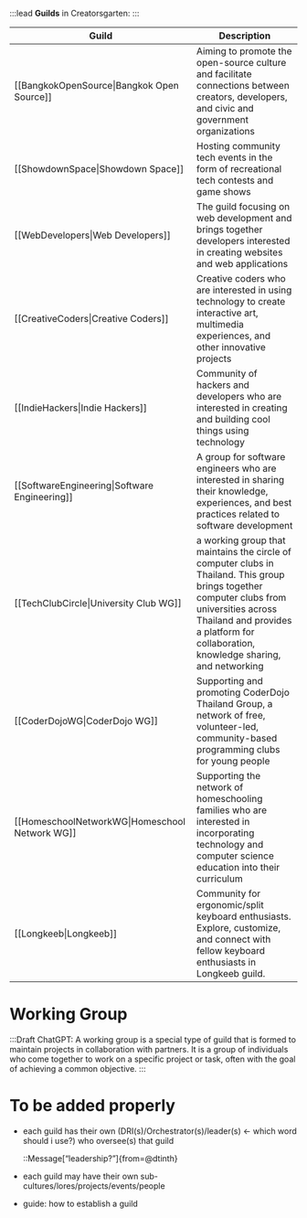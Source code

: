 :::lead
**Guilds** in Creatorsgarten:
:::

| Guild | Description |
| ----- | ----- |
| [[BangkokOpenSource\|Bangkok Open Source]] | Aiming to promote the open-source culture and facilitate connections between creators, developers, and civic and government organizations
| [[ShowdownSpace\|Showdown Space]] | Hosting community tech events in the form of recreational tech contests and game shows
| [[WebDevelopers\|Web Developers]] | The guild focusing on web development and brings together developers interested in creating websites and web applications
| [[CreativeCoders\|Creative Coders]] | Creative coders who are interested in using technology to create interactive art, multimedia experiences, and other innovative projects
| [[IndieHackers\|Indie Hackers]] | Community of hackers and developers who are interested in creating and building cool things using technology
| [[SoftwareEngineering\|Software Engineering]] | A group for software engineers who are interested in sharing their knowledge, experiences, and best practices related to software development
| [[TechClubCircle\|University Club WG]] | a working group that maintains the circle of computer clubs in Thailand. This group brings together computer clubs from universities across Thailand and provides a platform for collaboration, knowledge sharing, and networking
| [[CoderDojoWG\|CoderDojo WG]] | Supporting and promoting CoderDojo Thailand Group, a network of free, volunteer-led, community-based programming clubs for young people
| [[HomeschoolNetworkWG\|Homeschool Network WG]] | Supporting the network of homeschooling families who are interested in incorporating technology and computer science education into their curriculum
| [[Longkeeb\|Longkeeb]] | Community for ergonomic/split keyboard enthusiasts. Explore, customize, and connect with fellow keyboard enthusiasts in Longkeeb guild.


# Working Group
:::Draft
ChatGPT: A working group is a special type of guild that is formed to maintain projects in collaboration with partners. It is a group of individuals who come together to work on a specific project or task, often with the goal of achieving a common objective.
:::

# To be added properly
- each guild has their own (DRI(s)/Orchestrator(s)/leader(s) <- which word should i use?) who oversee(s) that guild

  ::Message[“leadership?”]{from=@dtinth}

- each guild may have their own sub-cultures/lores/projects/events/people

- guide: how to establish a guild